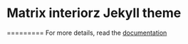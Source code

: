 Matrix interiorz Jekyll theme
=========================

=========
For more details, read the [documentation](http://jekyllrb.com/)

